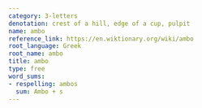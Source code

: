 ```yaml
---
category: 3-letters
denotation: crest of a hill, edge of a cup, pulpit
name: ambo
reference_link: https://en.wiktionary.org/wiki/ambo
root_language: Greek
root_name: ambo
title: ambo
type: free
word_sums:
- respelling: ambos
  sum: Ambo + s
---
```

